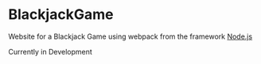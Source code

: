 # BlackjackGame

Website for a Blackjack Game using webpack from the framework [Node.js](https://nodejs.org/en/)

Currently in Development
